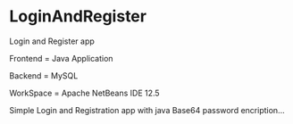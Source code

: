 # LoginAndRegister
 Login and Register app

Frontend = Java Application

Backend  = MySQL

WorkSpace = Apache NetBeans IDE 12.5

Simple Login and Registration app with java Base64 password encription...
